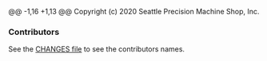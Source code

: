 @@ -1,16 +1,13 @@
Copyright (c) 2020 Seattle Precision Machine Shop, Inc.

### Contributors

See the [CHANGES file](CHANGES.txt) to see the contributors names.
